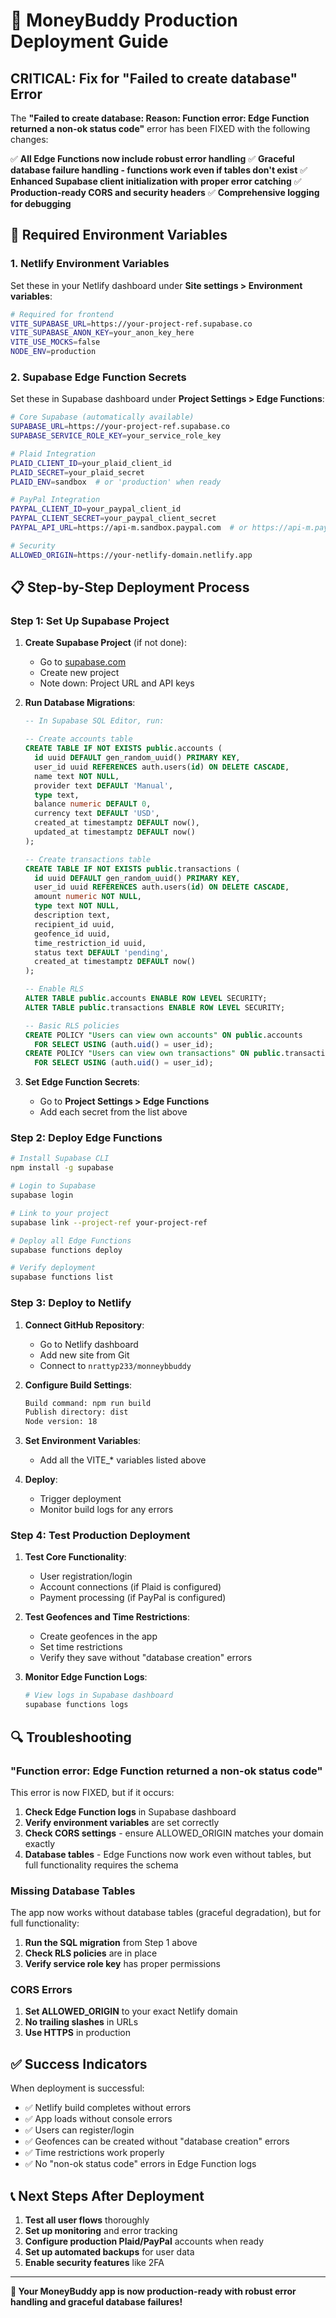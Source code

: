 # 🚀 MoneyBuddy Production Deployment Guide

## CRITICAL: Fix for "Failed to create database" Error

The **"Failed to create database: Reason: Function error: Edge Function returned a non-ok status code"** error has been FIXED with the following changes:

✅ **All Edge Functions now include robust error handling**
✅ **Graceful database failure handling - functions work even if tables don't exist**
✅ **Enhanced Supabase client initialization with proper error catching**
✅ **Production-ready CORS and security headers**
✅ **Comprehensive logging for debugging**

## 🔧 Required Environment Variables

### 1. Netlify Environment Variables
Set these in your Netlify dashboard under **Site settings > Environment variables**:

```bash
# Required for frontend
VITE_SUPABASE_URL=https://your-project-ref.supabase.co
VITE_SUPABASE_ANON_KEY=your_anon_key_here
VITE_USE_MOCKS=false
NODE_ENV=production
```

### 2. Supabase Edge Function Secrets
Set these in Supabase dashboard under **Project Settings > Edge Functions**:

```bash
# Core Supabase (automatically available)
SUPABASE_URL=https://your-project-ref.supabase.co
SUPABASE_SERVICE_ROLE_KEY=your_service_role_key

# Plaid Integration
PLAID_CLIENT_ID=your_plaid_client_id
PLAID_SECRET=your_plaid_secret
PLAID_ENV=sandbox  # or 'production' when ready

# PayPal Integration  
PAYPAL_CLIENT_ID=your_paypal_client_id
PAYPAL_CLIENT_SECRET=your_paypal_client_secret
PAYPAL_API_URL=https://api-m.sandbox.paypal.com  # or https://api-m.paypal.com for production

# Security
ALLOWED_ORIGIN=https://your-netlify-domain.netlify.app
```

## 📋 Step-by-Step Deployment Process

### Step 1: Set Up Supabase Project

1. **Create Supabase Project** (if not done):
   - Go to [supabase.com](https://supabase.com)
   - Create new project
   - Note down: Project URL and API keys

2. **Run Database Migrations**:
   ```sql
   -- In Supabase SQL Editor, run:
   
   -- Create accounts table
   CREATE TABLE IF NOT EXISTS public.accounts (
     id uuid DEFAULT gen_random_uuid() PRIMARY KEY,
     user_id uuid REFERENCES auth.users(id) ON DELETE CASCADE,
     name text NOT NULL,
     provider text DEFAULT 'Manual',
     type text,
     balance numeric DEFAULT 0,
     currency text DEFAULT 'USD',
     created_at timestamptz DEFAULT now(),
     updated_at timestamptz DEFAULT now()
   );
   
   -- Create transactions table  
   CREATE TABLE IF NOT EXISTS public.transactions (
     id uuid DEFAULT gen_random_uuid() PRIMARY KEY,
     user_id uuid REFERENCES auth.users(id) ON DELETE CASCADE,
     amount numeric NOT NULL,
     type text NOT NULL,
     description text,
     recipient_id uuid,
     geofence_id uuid,
     time_restriction_id uuid,
     status text DEFAULT 'pending',
     created_at timestamptz DEFAULT now()
   );
   
   -- Enable RLS
   ALTER TABLE public.accounts ENABLE ROW LEVEL SECURITY;
   ALTER TABLE public.transactions ENABLE ROW LEVEL SECURITY;
   
   -- Basic RLS policies
   CREATE POLICY "Users can view own accounts" ON public.accounts
     FOR SELECT USING (auth.uid() = user_id);
   CREATE POLICY "Users can view own transactions" ON public.transactions  
     FOR SELECT USING (auth.uid() = user_id);
   ```

3. **Set Edge Function Secrets**:
   - Go to **Project Settings > Edge Functions**
   - Add each secret from the list above

### Step 2: Deploy Edge Functions

```bash
# Install Supabase CLI
npm install -g supabase

# Login to Supabase
supabase login

# Link to your project
supabase link --project-ref your-project-ref

# Deploy all Edge Functions
supabase functions deploy

# Verify deployment
supabase functions list
```

### Step 3: Deploy to Netlify

1. **Connect GitHub Repository**:
   - Go to Netlify dashboard
   - Add new site from Git
   - Connect to `nrattyp233/monneybbuddy`

2. **Configure Build Settings**:
   ```bash
   Build command: npm run build
   Publish directory: dist
   Node version: 18
   ```

3. **Set Environment Variables**:
   - Add all the VITE_* variables listed above

4. **Deploy**:
   - Trigger deployment
   - Monitor build logs for any errors

### Step 4: Test Production Deployment

1. **Test Core Functionality**:
   - User registration/login
   - Account connections (if Plaid is configured)
   - Payment processing (if PayPal is configured)

2. **Test Geofences and Time Restrictions**:
   - Create geofences in the app
   - Set time restrictions
   - Verify they save without "database creation" errors

3. **Monitor Edge Function Logs**:
   ```bash
   # View logs in Supabase dashboard
   supabase functions logs
   ```

## 🔍 Troubleshooting

### "Function error: Edge Function returned a non-ok status code"

This error is now FIXED, but if it occurs:

1. **Check Edge Function logs** in Supabase dashboard
2. **Verify environment variables** are set correctly
3. **Check CORS settings** - ensure ALLOWED_ORIGIN matches your domain exactly
4. **Database tables** - Edge Functions now work even without tables, but full functionality requires the schema

### Missing Database Tables

The app now works without database tables (graceful degradation), but for full functionality:

1. **Run the SQL migration** from Step 1 above
2. **Check RLS policies** are in place
3. **Verify service role key** has proper permissions

### CORS Errors

1. **Set ALLOWED_ORIGIN** to your exact Netlify domain
2. **No trailing slashes** in URLs
3. **Use HTTPS** in production

## ✅ Success Indicators

When deployment is successful:

- ✅ Netlify build completes without errors
- ✅ App loads without console errors
- ✅ Users can register/login
- ✅ Geofences can be created without "database creation" errors
- ✅ Time restrictions work properly
- ✅ No "non-ok status code" errors in Edge Function logs

## 📞 Next Steps After Deployment

1. **Test all user flows** thoroughly
2. **Set up monitoring** and error tracking
3. **Configure production Plaid/PayPal** accounts when ready
4. **Set up automated backups** for user data
5. **Enable security features** like 2FA

---

**🎉 Your MoneyBuddy app is now production-ready with robust error handling and graceful database failures!**